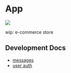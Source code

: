 # App 

[![](https://img.shields.io/badge/license-WTFPL-green)](http://www.wtfpl.net/)

wip: e-commerce store 

## Development Docs
- [messages](https://github.com/yeahmat/app/blob/main/static/docs/messages.md)
- [user auth](https://github.com/yeahmat/app/blob/main/static/docs/user-auth.md)
